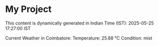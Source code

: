 # My Project

This content is dynamically generated in Indian Time (IST): 2025-05-25 17:27:00 IST


Current Weather in Coimbatore:
Temperature: 25.88 °C
Condition: mist
